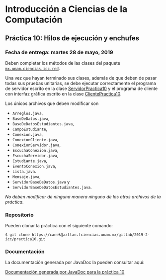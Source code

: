 Introducción a Ciencias de la Computación
=========================================

Práctica 10: Hilos de ejecución y enchufes
------------------------------------------

### Fecha de entrega: martes 28 de mayo, 2019

Deben completar los métodos de las clases del paquete
[`mx.unam.ciencias.icc.red`](https://aztlan.fciencias.unam.mx/gitlab/2019-2-icc/practica10/blob/master/src/main/java/mx/unam/ciencias/icc/red).

Una vez que hayan terminado sus clases, además de que deben de pasar todas sus
pruebas unitarias, se debe ejecutar correctamente el programa de servidor
escrito en la clase
[ServidorPractica10](https://aztlan.fciencias.unam.mx/gitlab/2019-2-icc/practica10/blob/master/src/main/java/mx/unam/ciencias/icc/ServidorPractica10.java)
y el programa de cliente con interfaz gráfica escrito en la clase
[ClientePractica10](https://aztlan.fciencias.unam.mx/gitlab/2019-2-icc/practica10/blob/master/src/main/java/mx/unam/ciencias/icc/ClientePractica10.java).

Los únicos archivos que deben modificar son

* `Arreglos.java`,
* `BaseDeDatos.java`,
* `BaseDeDatosEstudiantes.java`,
* `CampoEstudiante`,
* `Conexion.java`,
* `ConexionCliente.java`,
* `ConexionServidor.java`,
* `EscuchaConexion.java`,
* `EscuchaServidor.java`,
* `Estudiante.java`,
* `EventoConexion.java`,
* `Lista.java`.
* `Mensaje.java`,
* `ServidorBaseDeDatos.java` y
* `ServidorBaseDeDatosEstudiantes.java`.

*No deben modificar de ninguna manera ninguno de los otros archivos de la
práctica*.

### Repositorio

Pueden clonar la práctica con el siguiente comando:

```shell
$ git clone https://canek@aztlan.fciencias.unam.mx/gitlab/2019-2-icc/practica10.git
```

### Documentación

La documentación generada por JavaDoc la pueden consultar aquí:

[Documentación generada por JavaDoc para la práctica 10](https://aztlan.fciencias.unam.mx/~canek/2019-2-icc/practica10/apidocs/index.html)
